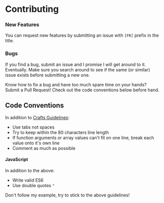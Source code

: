 # Contributing

### New Features

You can request new features by submitting an issue with `[FR]` prefix in the title.

### Bugs

If you find a bug, submit an issue and I promise I will get around to it. Eventually.
Make sure you search around to see if the same (or similar) issue exists before 
submitting a new one.

Know how to fix a bug and have too much spare time on your hands? Submit a Pull Request!
Check out the code conventions below before hand.

## Code Conventions

In addition to [Crafts Guidelines](https://github.com/craftcms/docs/blob/v3/en/coding-guidelines.md):

- Use tabs not spaces
- Try to keep within the 80 characters line length
- If function arguments or array values can't fit on one line, break each value onto it's own line
- Comment as much as possible

#### JavaScript

In addition to the above:

- Write valid ES6
- Use double quotes `"`

Don't follow my example, try to stick to the above guidelines!
